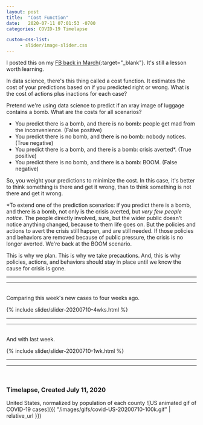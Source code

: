 ```yaml
---
layout: post
title:  "Cost Function"
date:   2020-07-11 07:01:53 -0700
categories: COVID-19 Timelapse

custom-css-list:
     - slider/image-slider.css
---
```

I posted this on my [FB back in March](https://www.facebook.com/shadowd1/posts/10157142375674632){:target="_blank"}. It's still a lesson worth learning.

In data science, there's this thing called a cost function. It estimates the cost of your predictions based on if you predicted right or wrong. What is the cost of actions plus inactions for each case?

Pretend we're using data science to predict if an xray image of luggage contains a bomb. What are the costs for all scenarios?

- You predict there is a bomb, and there is no bomb: people get mad from the inconvenience. (False positive)
- You predict there is no bomb, and there is no bomb: nobody notices. (True negative)
- You predict there is a bomb, and there is a bomb: crisis averted\*. (True positive)
- You predict there is no bomb, and there is a bomb: BOOM. (False negative)

So, you weight your predictions to minimize the cost. In this case, it's better to think something is there and get it wrong, than to think something is not there and get it wrong.

\*To extend one of the prediction scenarios: if you predict there is a bomb, and there is a bomb, not only is the crisis averted, but *very few people notice*. The people directly involved, sure, but the wider public doesn't notice anything changed, because to them life goes on. But the policies and actions to avert the crisis still happen, and are still needed. If those policies and behaviors are removed because of public pressure, the crisis is no longer averted.  We're back at the BOOM scenario.

This is why we plan. This is why we take precautions. And, this is why policies, actions, and behaviors should stay in place until we know the cause for crisis is gone.  


---
---
<br>
Comparing this week's new cases to four weeks ago.  

{% include slider/slider-20200710-4wks.html %}

---
---
<br>
And with last week.  

{% include slider/slider-20200710-1wk.html %}

---
---
<br>

### Timelapse, Created July 11, 2020

United States, normalized by population of each county
![US animated gif of COVID-19 cases]({{ "/images/gifs/covid-US-20200710-100k.gif" | relative_url }})
